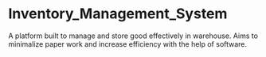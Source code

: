 # Inventory_Management_System
A platform built to manage and store good effectively in warehouse.
Aims to minimalize paper work and increase efficiency with the help of software.
